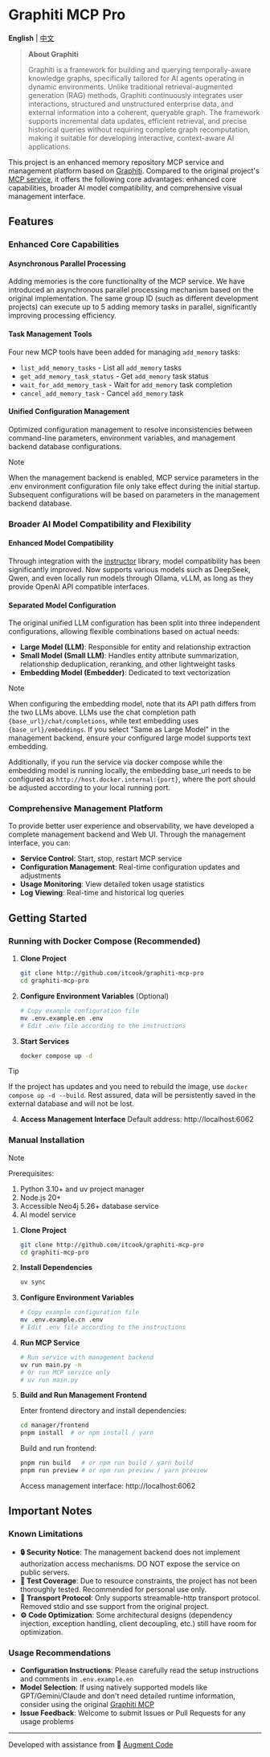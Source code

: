 # Graphiti MCP Pro

**English** | [中文](README_CN.md)

> **About Graphiti**
>
> Graphiti is a framework for building and querying temporally-aware knowledge graphs, specifically tailored for AI agents operating in dynamic environments. Unlike traditional retrieval-augmented generation (RAG) methods, Graphiti continuously integrates user interactions, structured and unstructured enterprise data, and external information into a coherent, queryable graph. The framework supports incremental data updates, efficient retrieval, and precise historical queries without requiring complete graph recomputation, making it suitable for developing interactive, context-aware AI applications.

This project is an enhanced memory repository MCP service and management platform based on [Graphiti](https://github.com/getzep/graphiti). Compared to the original project's [MCP service](https://github.com/getzep/graphiti/tree/main/mcp_server), it offers the following core advantages: enhanced core capabilities, broader AI model compatibility, and comprehensive visual management interface.

## Features

### Enhanced Core Capabilities

#### Asynchronous Parallel Processing

Adding memories is the core functionality of the MCP service. We have introduced an asynchronous parallel processing mechanism based on the original implementation. The same group ID (such as different development projects) can execute up to 5 adding memory tasks in parallel, significantly improving processing efficiency.

#### Task Management Tools

Four new MCP tools have been added for managing `add_memory` tasks:

- `list_add_memory_tasks` - List all `add_memory` tasks
- `get_add_memory_task_status` - Get `add_memory` task status
- `wait_for_add_memory_task` - Wait for `add_memory` task completion
- `cancel_add_memory_task` - Cancel `add_memory` task

#### Unified Configuration Management

Optimized configuration management to resolve inconsistencies between command-line parameters, environment variables, and management backend database configurations.

> [!NOTE]
> When the management backend is enabled, MCP service parameters in the .env environment configuration file only take effect during the initial startup. Subsequent configurations will be based on parameters in the management backend database.

### Broader AI Model Compatibility and Flexibility

#### Enhanced Model Compatibility

Through integration with the [instructor](https://github.com/567-labs/instructor) library, model compatibility has been significantly improved. Now supports various models such as DeepSeek, Qwen, and even locally run models through Ollama, vLLM, as long as they provide OpenAI API compatible interfaces.

#### Separated Model Configuration

The original unified LLM configuration has been split into three independent configurations, allowing flexible combinations based on actual needs:

- **Large Model (LLM)**: Responsible for entity and relationship extraction
- **Small Model (Small LLM)**: Handles entity attribute summarization, relationship deduplication, reranking, and other lightweight tasks
- **Embedding Model (Embedder)**: Dedicated to text vectorization

> [!NOTE]
> When configuring the embedding model, note that its API path differs from the two LLMs above. LLMs use the chat completion path `{base_url}/chat/completions`, while text embedding uses `{base_url}/embeddings`. If you select "Same as Large Model" in the management backend, ensure your configured large model supports text embedding.
>
> Additionally, if you run the service via docker compose while the embedding model is running locally, the embedding base_url needs to be configured as `http://host.docker.internal:{port}`, where the port should be adjusted according to your local running port.

### Comprehensive Management Platform

To provide better user experience and observability, we have developed a complete management backend and Web UI. Through the management interface, you can:

- **Service Control**: Start, stop, restart MCP service
- **Configuration Management**: Real-time configuration updates and adjustments
- **Usage Monitoring**: View detailed token usage statistics
- **Log Viewing**: Real-time and historical log queries

## Getting Started

### Running with Docker Compose (Recommended)

1. **Clone Project**

   ```bash
   git clone http://github.com/itcook/graphiti-mcp-pro
   cd graphiti-mcp-pro
   ```

2. **Configure Environment Variables** (Optional)

   ```bash
   # Copy example configuration file
   mv .env.example.en .env
   # Edit .env file according to the instructions
   ```

3. **Start Services**

   ```bash
   docker compose up -d
   ```

> [!TIP]
>
> If the project has updates and you need to rebuild the image, use `docker compose up -d --build`.
> Rest assured, data will be persistently saved in the external database and will not be lost.

4. **Access Management Interface**
   Default address: http://localhost:6062

### Manual Installation

> [!NOTE]
> Prerequisites:
>
> 1. Python 3.10+ and uv project manager
> 2. Node.js 20+
> 3. Accessible Neo4j 5.26+ database service
> 4. AI model service

1. **Clone Project**

   ```bash
   git clone http://github.com/itcook/graphiti-mcp-pro
   cd graphiti-mcp-pro
   ```

2. **Install Dependencies**

   ```bash
   uv sync
   ```

3. **Configure Environment Variables**

   ```bash
   # Copy example configuration file
   mv .env.example.cn .env
   # Edit .env file according to the instructions
   ```

4. **Run MCP Service**

   ```bash
   # Run service with management backend
   uv run main.py -m
   # Or run MCP service only
   # uv run main.py
   ```

5. **Build and Run Management Frontend**

   Enter frontend directory and install dependencies:

   ```bash
   cd manager/frontend
   pnpm install  # or npm install / yarn
   ```

   Build and run frontend:

   ```bash
   pnpm run build   # or npm run build / yarn build
   pnpm run preview # or npm run preview / yarn preview
   ```

   Access management interface: http://localhost:6062

## Important Notes

### Known Limitations

- **🔒 Security Notice**: The management backend does not implement authorization access mechanisms. DO NOT expose the service on public servers.
- **🧪 Test Coverage**: Due to resource constraints, the project has not been thoroughly tested. Recommended for personal use only.
- **📡 Transport Protocol**: Only supports streamable-http transport protocol. Removed stdio and sse support from the original project.
- **⚙️ Code Optimization**: Some architectural designs (dependency injection, exception handling, client decoupling, etc.) still have room for optimization.

### Usage Recommendations

- **Configuration Instructions**: Please carefully read the setup instructions and comments in `.env.example.en`
- **Model Selection**: If using natively supported models like GPT/Gemini/Claude and don't need detailed runtime information, consider using the original [Graphiti MCP](https://github.com/getzep/graphiti/tree/main/mcp_server)
- **Issue Feedback**: Welcome to submit Issues or Pull Requests for any usage problems

---

Developed with assistance from 🤖 [Augment Code](https://augmentcode.com)
